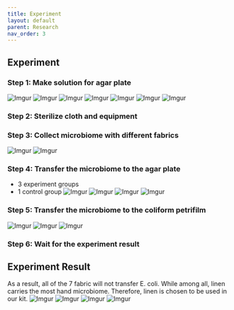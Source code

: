 ```yaml
---
title: Experiment
layout: default
parent: Research
nav_order: 3
---
```


## Experiment
### Step 1: Make solution for agar plate
![Imgur](https://i.imgur.com/kV1FpcV.jpg)
![Imgur](https://i.imgur.com/B4Om5xB.jpg)
![Imgur](https://i.imgur.com/mm4RFv9.jpg)
![Imgur](https://i.imgur.com/vQ6CcrO.jpg)
![Imgur](https://i.imgur.com/5l0blWz.jpg)
![Imgur](https://i.imgur.com/L5IL25H.jpg)
![Imgur](https://i.imgur.com/UY8BAgr.jpg)

### Step 2: Sterilize cloth and equipment

### Step 3: Collect microbiome with different fabrics
![Imgur](https://i.imgur.com/GWoY3Vv.jpg)
![Imgur](https://i.imgur.com/Q4Z2GFs.jpg)

### Step 4: Transfer the microbiome to the agar plate
- 3 experiment groups
- 1 control group
![Imgur](https://i.imgur.com/8RbVmh8.jpg)
![Imgur](https://i.imgur.com/TIkV37y.jpg)
![Imgur](https://i.imgur.com/3zJyRmD.jpg)
![Imgur](https://i.imgur.com/h3EEAFK.jpg)

### Step 5: Transfer the microbiome to the coliform petrifilm
![Imgur](https://i.imgur.com/a/RBsf9Te.jpg)
![Imgur](https://i.imgur.com/a/OAAdSD2.jpg)
![Imgur](https://i.imgur.com/a/3w3dh6E.jpg)

### Step 6: Wait for the experiment result

## Experiment Result
As a result, all of the 7 fabric will not transfer E. coli. While among all, linen carries the most hand microbiome. Therefore, linen is chosen to be used in our kit.
![Imgur](https://i.imgur.com/Bqw6Juf.jpg)
![Imgur](https://i.imgur.com/Gcttan9.jpg)
![Imgur](https://i.imgur.com/qnY7jHp.jpg)
![Imgur](https://i.imgur.com/XytCBqn.jpg)
